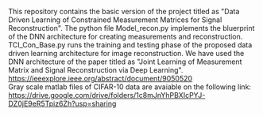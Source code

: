 This repository contains the basic version of the project titled as "Data Driven Learning of Constrained Measurement Matrices for Signal Reconstruction". The python file Model_recon.py implements the bluerprint of the DNN architecture for creating measurements and reconstruction. TCI_Con_Base.py runs the training and testing phase of the proposed data driven learning architecture for image reconstruction. We have used the DNN architecture of the paper titled as  "Joint Learning of Measurement Matrix and Signal Reconstruction via Deep Learning". https://ieeexplore.ieee.org/abstract/document/9050520     
Gray scale matlab files of CIFAR-10 data are avaiable on the following link: https://drive.google.com/drive/folders/1c8mJnYhPBXIcPYJ-DZ0jE9eR5Tpiz6Zh?usp=sharing

